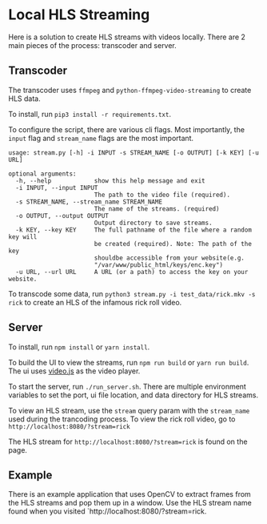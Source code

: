 # Local HLS Streaming

Here is a solution to create HLS streams with videos locally. There are 2 main pieces of the process: transcoder and server.


## Transcoder

The transcoder uses `ffmpeg` and `python-ffmpeg-video-streaming` to create HLS data. 

To install, run `pip3 install -r requirements.txt`.

To configure the script, there are various cli flags. Most importantly, the `input` flag and `stream_name` flags are the most important.

```
usage: stream.py [-h] -i INPUT -s STREAM_NAME [-o OUTPUT] [-k KEY] [-u URL]

optional arguments:
  -h, --help            show this help message and exit
  -i INPUT, --input INPUT
                        The path to the video file (required).
  -s STREAM_NAME, --stream_name STREAM_NAME
                        The name of the streams. (required)
  -o OUTPUT, --output OUTPUT
                        Output directory to save streams.
  -k KEY, --key KEY     The full pathname of the file where a random key will
                        be created (required). Note: The path of the key
                        shouldbe accessible from your website(e.g.
                        "/var/www/public_html/keys/enc.key")
  -u URL, --url URL     A URL (or a path) to access the key on your website.
```

To transcode some data, run `python3 stream.py -i test_data/rick.mkv -s rick` to create an HLS of the infamous rick roll video.

## Server

To install, run `npm install` or `yarn install`.

To build the UI to view the streams, run `npm run build` or `yarn run build`. The ui uses [video.js](https://videojs.com/) as the video player.

To start the server, run `./run_server.sh`. There are multiple environment variables to set the port, ui file location, and data directory for HLS streams.

To view an HLS stream, use the `stream` query param with the `stream_name` used during the trancoding process. To view the rick roll video, go to `http://localhost:8080/?stream=rick`

The HLS stream for `http://localhost:8080/?stream=rick` is found on the page.


## Example

There is an example application that uses OpenCV to extract frames from the HLS streams and pop them up in a window. Use the HLS stream name found when you visited `http://localhost:8080/?stream=rick.
